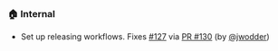 ### 🏠 Internal

- Set up releasing workflows.  Fixes [#127](https://github.com/datalad/datalad-neuroimaging/issues/127) via [PR #130](https://github.com/datalad/datalad-neuroimaging/pull/130) (by [@jwodder](https://github.com/jwodder))

